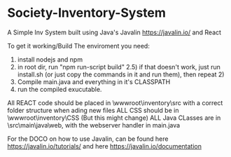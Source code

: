 # Society-Inventory-System

A Simple Inv System built using Java's Javalin https://javalin.io/ and React

To get it working/Build The enviroment you need:
1) install nodejs and npm
2) in root dir, run "npm run-script build"
2.5) if that doesn't work, just run install.sh (or just copy the commands in it and run them), then repeat 2)
3) Compile main.java and everything in it's CLASSPATH
4) run the compiled exucutable.


All REACT code should be placed in \wwwroot\inventory\src with a correct folder structure when ading new files
ALL CSS should be in \wwwroot\inventory\CSS (But this might change)
ALL Java CLasses are in \src\main\java\web, with the webserver handler in main.java


For the DOCO on how to use Javalin, can be found here https://javalin.io/tutorials/ and here https://javalin.io/documentation
